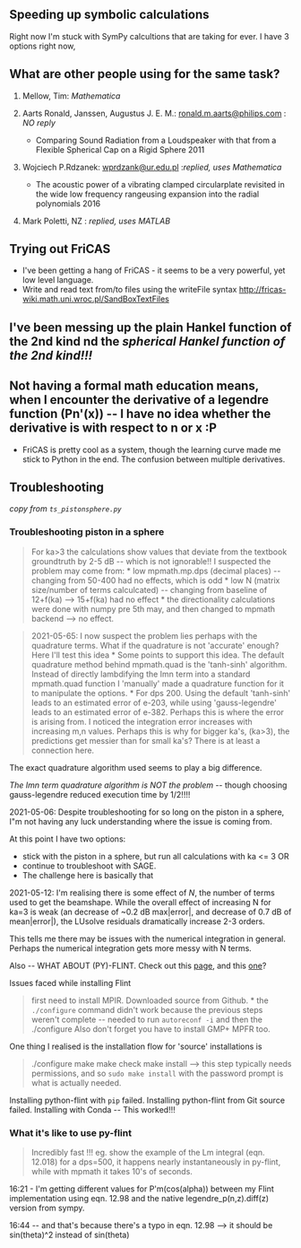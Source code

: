## Speeding up symbolic calculations

Right now I'm stuck with SymPy calcultions that are taking for ever. 
I have 3 options right now, 

## What are other people using for the same task?


1. Mellow, Tim: *Mathematica*

1. Aarts Ronald, Janssen, Augustus J. E. M.: ronald.m.aarts@philips.com : *NO reply*
    * Comparing Sound Radiation from a Loudspeaker with that from a Flexible Spherical Cap on a Rigid Sphere 2011

1. Wojciech P.Rdzanek: wprdzank@ur.edu.pl :*replied, uses Mathematica*
    * The acoustic power of a vibrating clamped circularplate revisited in the wide low frequency rangeusing expansion into the radial polynomials 2016
1. Mark Poletti, NZ : *replied, uses MATLAB*


## Trying out FriCAS

* I've been getting a hang of FriCAS - it seems to be a very powerful, yet low level language. 
* Write and read text from/to files using the writeFile syntax http://fricas-wiki.math.uni.wroc.pl/SandBoxTextFiles

## I've been messing up the plain Hankel function of the 2nd kind nd the *spherical Hankel function of the 2nd kind!!!*
## Not having a formal math education means, when I encounter the derivative of a legendre function (Pn'(x)) -- I have no idea whether the derivative is with respect to n or x :P

* FriCAS is pretty cool as a system, though the learning curve made me stick to Python in the end. The confusion between multiple derivatives. 


## Troubleshooting 

*copy from ```ts_pistonsphere.py```*
### Troubleshooting piston in a sphere

> For ka>3 the calculations show values that deviate from the 
textbook groundtruth by 2-5 dB -- which is not ignorable!!
> I suspected the problem may come from:
    * low mpmath.mp.dps (decimal places) -- changing from 50-400 had no
    effects, which is odd
    * low N (matrix size/number of terms calculcated) -- changing from 
    baseline of 12+f(ka) --> 15+f(ka) had no effect
    * the directionality calculations were done with numpy pre 5th may, 
    and then changed to mpmath backend --> no effect. 

> 2021-05-65: I now suspect the problem lies perhaps with the quadrature 
terms. What if the quadrature is not 'accurate' enough? Here I'll test this idea
    * Some points to support this idea. The default quadrature method behind
    mpmath.quad is the 'tanh-sinh' algorithm. Instead of directly lambdifying 
    the Imn term into a standard mpmath.quad function I 'manually' made a 
    quadrature function for it to manipulate the options. 
    * For dps 200. Using the default 'tanh-sinh' leads to an estimated error 
    of e-203, while using 'gauss-legendre' leads to an estimated error of e-382. 
    Perhaps this is where the error is arising from. I noticed the integration 
    error increases with increasing m,n values. Perhaps this is why for bigger ka's, 
    (ka>3), the predictions get messier than for small ka's? There is at least 
    a connection here. 

The exact quadrature algorithm used seems to play a big difference. 

*The Imn term quadrature algorithm is NOT the problem* -- though choosing gauss-legendre
reduced execution time by 1/2!!!!

2021-05-06: Despite troubleshooting for so long on the piston in a sphere, I"m not having any luck understanding where the issue is coming from. 

At this point I have two options:
* stick with the piston in a sphere, but run all calculations with ka <= 3 
OR
* continue to troubleshoot with SAGE. 
* The challenge here is basically that 


2021-05-12:
I'm realising there is some effect of *N*, the number of terms used to get the beamshape. 
While the overall effect of increasing N for ka=3 is weak (an decrease of ~0.2 dB max|error|,
and decrease of 0.7 dB of mean|error|), the LUsolve residuals dramatically increase 2-3 orders. 

This tells me there may be issues with the numerical integration in general. Perhaps the numerical integration gets more messy with N terms.


Also -- WHAT ABOUT (PY)-FLINT. Check out  this [page](https://fredrikj.net/blog/2018/11/announcing-python-flint-0-2/), and this [one](https://fredrikj.net/python-flint/index.html)?


Issues faced while installing Flint
> first need to install MPIR. Downloaded source from Github.
    * the ```./configure``` command didn't work because the previous steps weren't complete -- needed to run ```autoreconf -i``` and then the ./configure 
> Also don't forget you have to install GMP+ MPFR too. 

One thing I realised is the installation flow for 'source' installations is 
> ./configure
> make 
> make check 
> make install --> this step typically needs permissions, and so `sudo make install` with 
the password prompt is what is actually needed. 

Installing python-flint with ```pip``` failed. Installing python-flint from Git source failed. Installing with Conda -- This worked!!! 

### What it's like to use py-flint

> Incredibly fast !!! eg. show the example of the Lm integral (eqn. 12.018) for a dps=500, it happens nearly instantaneously in py-flint, while with mpmath it takes 10's of seconds. 

16:21 - I'm getting different values for P'm(cos(alpha)) between my Flint implementation using eqn. 12.98 and the native legendre_p(n,z).diff(z) version from sympy. 

16:44 -- and that's because there's a typo in eqn. 12.98 --> it should be sin(theta)^2 instead of sin(theta)




